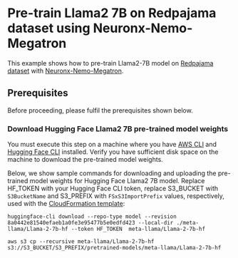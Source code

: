 # Pre-train Llama2 7B on Redpajama dataset using Neuronx-Nemo-Megatron

This example shows how to pre-train Llama2-7B model on [Redpajama dataset](https://github.com/togethercomputer/RedPajama-Data) with [Neuronx-Nemo-Megatron](https://github.com/aws-neuron/neuronx-nemo-megatron). 

## Prerequisites

Before proceeding, please fulfil the prerequisites shown below.

### Download Hugging Face Llama2 7B pre-trained model weights

You must execute this step on a machine where you have [AWS CLI](https://docs.aws.amazon.com/cli/latest/userguide/getting-started-install.html) and [Hugging Face CLI](https://huggingface.co/docs/huggingface_hub/en/guides/cli) installed. Verify you have sufficient disk space on the machine to download the pre-trained model weights.

Below, we show sample commands for downloading and uploading the pre-trained model weights for Hugging Face Llama2 7B model. Replace HF_TOKEN with your Hugging Face CLI token, replace S3_BUCKET with `S3BucketName` and S3_PREFIX with `FSxS3ImportPrefix` values, respectively, used with the [CloudFormation template](../../../cfn-sagemaker-notebook.yaml):

    huggingface-cli download --repo-type model --revision 8a0442e81540efaeb1a0fe3e95477b5e0edfd423 --local-dir ./meta-llama/Llama-2-7b-hf --token HF_TOKEN  meta-llama/Llama-2-7b-hf

    aws s3 cp --recursive meta-llama/Llama-2-7b-hf s3://S3_BUCKET/S3_PREFIX/pretrained-models/meta-llama/Llama-2-7b-hf